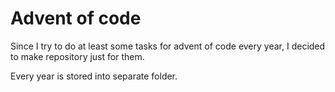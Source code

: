 # Advent of code

Since I try to do at least some tasks for advent of code every year, I decided to
make repository just for them.

Every year is stored into separate folder.
